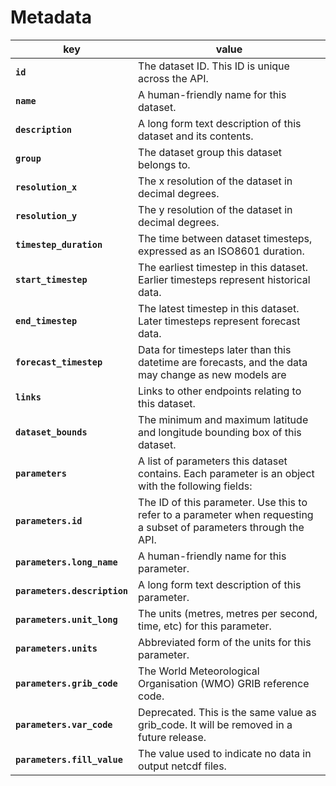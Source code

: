 # Metadata

| key | value |
|-----|-------|
| **`id`** | The dataset ID. This ID is unique across the API. |
| **`name`** | A human-friendly name for this dataset. |
| **`description`** | A long form text description of this dataset and its contents. |
| **`group`** | The dataset group this dataset belongs to. |
| **`resolution_x`** | The x resolution of the dataset in decimal degrees. |
| **`resolution_y`** | The y resolution of the dataset in decimal degrees. |
| **`timestep_duration`** | The time between dataset timesteps, expressed as an ISO8601 duration. |
| **`start_timestep`** | The earliest timestep in this dataset. Earlier timesteps represent historical data. |
| **`end_timestep`** | The latest timestep in this dataset. Later timesteps represent forecast data. |
| **`forecast_timestep`** | Data for timesteps later than this datetime are forecasts, and the data may change as new models are  |run.
| **`links`** | Links to other endpoints relating to this dataset. |
| **`dataset_bounds`** | The minimum and maximum latitude and longitude bounding box of this dataset. |
| **`parameters`** | A list of parameters this dataset contains. Each parameter is an object with the following fields: |
| **`parameters.id`** | The ID of this parameter. Use this to refer to a parameter when requesting a subset of parameters through the API. |
| **`parameters.long_name`** | A human-friendly name for this parameter. |
| **`parameters.description`** | A long form text description of this parameter. |
| **`parameters.unit_long`** | The units (metres, metres per second, time, etc) for this parameter. |
| **`parameters.units`** | Abbreviated form of the units for this parameter. |
| **`parameters.grib_code`** | The World Meteorological Organisation (WMO) GRIB reference code. |
| **`parameters.var_code`** | Deprecated. This is the same value as grib_code. It will be removed in a future release. |
| **`parameters.fill_value`** | The value used to indicate no data in output netcdf files. |
